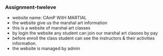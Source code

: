 ### Assignment-tweleve
* website name: CAmP WitH MARTIAL
* the website give us the marshal art information
* this is a website of marshal art classes
* by login the website any student can join our marshal art classes by pay
* before enroll the class student can see the instructors & their activities information.
* the website is managed by admin